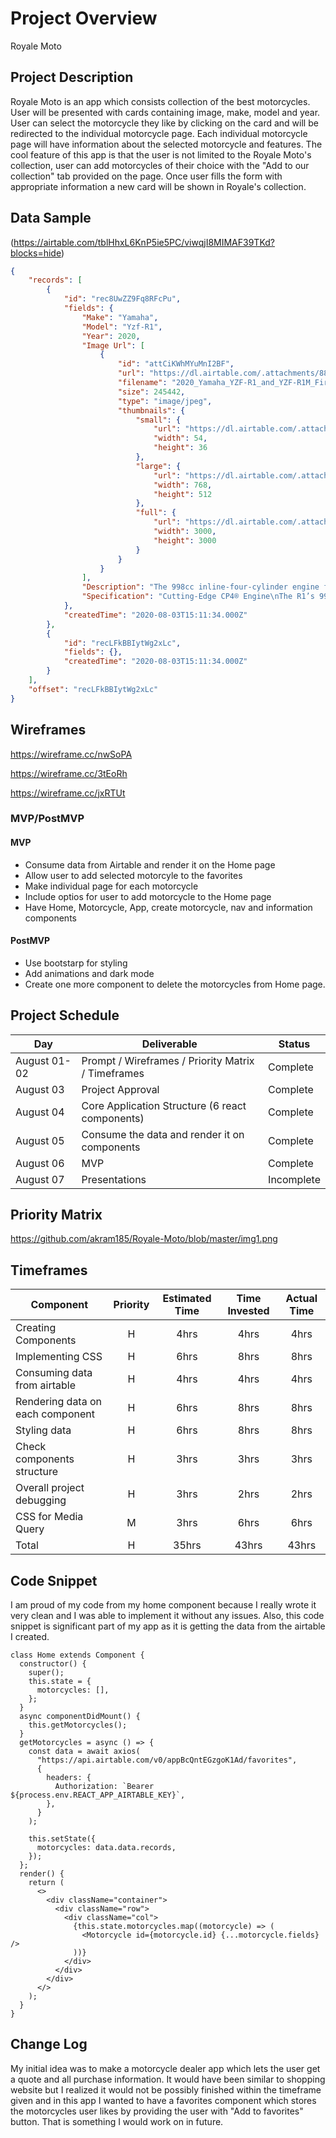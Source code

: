 # Project Overview

Royale Moto 

## Project Description

Royale Moto is an app which consists collection of the best motorcycles. User will be presented with cards containing image, make, model and year. User can select the motorcycle they like by clicking on the card and will be redirected to the individual motorcycle page. Each individual motorcycle page will have information about the selected motorcycle and features. The cool feature of this app is that the user is not limited to the Royale Moto's collection, user can add motorcycles of their choice with the "Add to our collection" tab provided on the page. Once user fills the form with appropriate information a new card will be shown in Royale's collection.

## Data Sample

(https://airtable.com/tblHhxL6KnP5ie5PC/viwqjI8MIMAF39TKd?blocks=hide)
```json
{
    "records": [
        {
            "id": "rec8UwZZ9Fq8RFcPu",
            "fields": {
                "Make": "Yamaha",
                "Model": "Yzf-R1",
                "Year": 2020,
                "Image Url": [
                    {
                        "id": "attCiKWhMYuMnI2BF",
                        "url": "https://dl.airtable.com/.attachments/88e2107f42a0ce24f98f6966adae8a24/847be064/2020_Yamaha_YZF-R1_and_YZF-R1M_First_Look_13_Fast_Facts",
                        "filename": "2020_Yamaha_YZF-R1_and_YZF-R1M_First_Look_(13_Fast_Facts)",
                        "size": 245442,
                        "type": "image/jpeg",
                        "thumbnails": {
                            "small": {
                                "url": "https://dl.airtable.com/.attachmentThumbnails/a60a133db180f5335418fc239b70c012/85b3cfd8",
                                "width": 54,
                                "height": 36
                            },
                            "large": {
                                "url": "https://dl.airtable.com/.attachmentThumbnails/02e0fab4d495ae3105679ee8a52d83ad/34dff41b",
                                "width": 768,
                                "height": 512
                            },
                            "full": {
                                "url": "https://dl.airtable.com/.attachmentThumbnails/ccd93543ba53aad7d4aff783b2dd11eb/ff76732c",
                                "width": 3000,
                                "height": 3000
                            }
                        }
                    }
                ],
                "Description": "The 998cc inline-four-cylinder engine features Yamaha’s exclusive crossplane crankshaft technology derived from the YZR-M1 MotoGP® machine. Every aspe...",
                "Specification": "Cutting-Edge CP4® Engine\nThe R1’s 998cc inline-four-cylinder engine features Yamaha’s exclusive crossplane crankshaft technology derived from the YZR-..."
            },
            "createdTime": "2020-08-03T15:11:34.000Z"
        },
        {
            "id": "recLFkBBIytWg2xLc",
            "fields": {},
            "createdTime": "2020-08-03T15:11:34.000Z"
        }
    ],
    "offset": "recLFkBBIytWg2xLc"
}
```


## Wireframes

https://wireframe.cc/nwSoPA

https://wireframe.cc/3tEoRh

https://wireframe.cc/jxRTUt

### MVP/PostMVP

#### MVP 

- Consume data from Airtable and render it on the Home page
- Allow user to add selected motorcyle to the favorites
- Make individual page for each motorcycle
- Include optios for user to add motorcycle to the Home page
- Have Home, Motorcycle, App, create motorcycle, nav and information components

#### PostMVP  

- Use bootstarp for styling
- Add animations and dark mode
- Create one more component to delete the motorcycles from Home page.

## Project Schedule

|  Day | Deliverable | Status
|---|---| ---|
|August 01-02| Prompt / Wireframes / Priority Matrix / Timeframes | Complete
|August 03| Project Approval | Complete
|August 04| Core Application Structure (6 react components) | Complete
|August 05| Consume the data and render it on components| Complete
|August 06| MVP | Complete
|August 07| Presentations | Incomplete

## Priority Matrix

https://github.com/akram185/Royale-Moto/blob/master/img1.png

## Timeframes

| Component | Priority | Estimated Time | Time Invested | Actual Time |
| --- | :---: |  :---: | :---: | :---: |
| Creating Components  | H | 4hrs| 4hrs | 4hrs |
| Implementing CSS | H | 6hrs| 8hrs | 8hrs |
|Consuming data from airtable | H | 4hrs| 4hrs | 4hrs |
| Rendering data on each component | H | 6hrs| 8hrs | 8hrs |
| Styling data| H | 6hrs| 8hrs | 8hrs |
| Check components structure  | H | 3hrs| 3hrs | 3hrs |
| Overall project debugging  | H | 3hrs| 2hrs | 2hrs |
| CSS for Media Query  | M | 3hrs| 6hrs | 6hrs |
| Total | H | 35hrs| 43hrs | 43hrs |


## Code Snippet

I am proud of my code from my home component because I really wrote it very clean and I was able to implement it without any issues. Also, this code snippet is significant part of my app as it is getting the data from the airtable I created. 

```
class Home extends Component {
  constructor() {
    super();
    this.state = {
      motorcycles: [],
    };
  }
  async componentDidMount() {
    this.getMotorcycles();
  }
  getMotorcycles = async () => {
    const data = await axios(
      "https://api.airtable.com/v0/appBcQntEGzgoK1Ad/favorites",
      {
        headers: {
          Authorization: `Bearer ${process.env.REACT_APP_AIRTABLE_KEY}`,
        },
      }
    );

    this.setState({
      motorcycles: data.data.records,
    });
  };
  render() {
    return (
      <>
        <div className="container">
          <div className="row">
            <div className="col">
              {this.state.motorcycles.map((motorcycle) => (
                <Motorcycle id={motorcycle.id} {...motorcycle.fields} />
              ))}
            </div>
          </div>
        </div>
      </>
    );
  }
}
```

## Change Log
 My initial idea was to make a motorcycle dealer app which lets the user get a quote and all purchase information. It would have been similar to shopping website but I realized it would not be possibly finished within the timeframe given and in this app I wanted to have a favorites component which stores the motorcycles user likes by providing the user with "Add to favorites" button. That is something I would work on in future.
